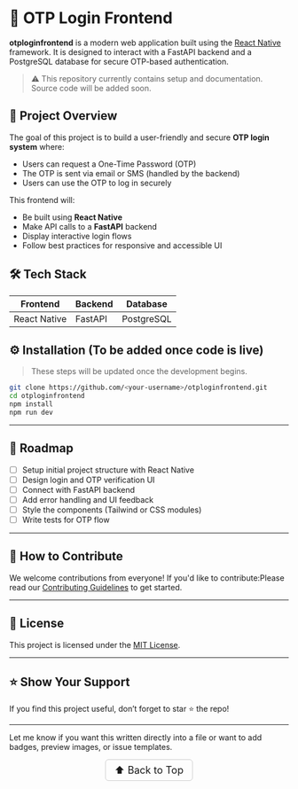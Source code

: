 # 🔐 OTP Login Frontend

**otploginfrontend** is a modern web application built using the [React Native]([https://nextjs.org/](https://reactnative.dev/)) framework. It is designed to interact with a FastAPI backend and a PostgreSQL database for secure OTP-based authentication.

> ⚠️ This repository currently contains setup and documentation. Source code will be added soon.


## 🚀 Project Overview

The goal of this project is to build a user-friendly and secure **OTP login system** where:
- Users can request a One-Time Password (OTP)
- The OTP is sent via email or SMS (handled by the backend)
- Users can use the OTP to log in securely

This frontend will:
- Be built using **React Native**
- Make API calls to a **FastAPI** backend
- Display interactive login flows
- Follow best practices for responsive and accessible UI



## 🛠️ Tech Stack

| Frontend | Backend | Database |
|----------|---------|----------|
| React Native  | FastAPI | PostgreSQL |





## ⚙️ Installation (To be added once code is live)

> These steps will be updated once the development begins.

```bash
git clone https://github.com/<your-username>/otploginfrontend.git
cd otploginfrontend
npm install
npm run dev
```

---

## 📌 Roadmap

* [ ] Setup initial project structure with React Native
* [ ] Design login and OTP verification UI
* [ ] Connect with FastAPI backend
* [ ] Add error handling and UI feedback
* [ ] Style the components (Tailwind or CSS modules)
* [ ] Write tests for OTP flow

---

## 🤝 How to Contribute

We welcome contributions from everyone!
If you'd like to contribute:Please read our [Contributing Guidelines](contributing.md) to get started.

---

## 📄 License

This project is licensed under the [MIT License](LICENSE).

---

## ⭐️ Show Your Support

If you find this project useful, don’t forget to star ⭐ the repo!

---


Let me know if you want this written directly into a file or want to add badges, preview images, or issue templates.

<p align="center">
  <a href="#top" style="font-size: 18px; padding: 8px 16px; display: inline-block; border: 1px solid #ccc; border-radius: 6px; text-decoration: none;">
    ⬆️ Back to Top
  </a>
</p>

